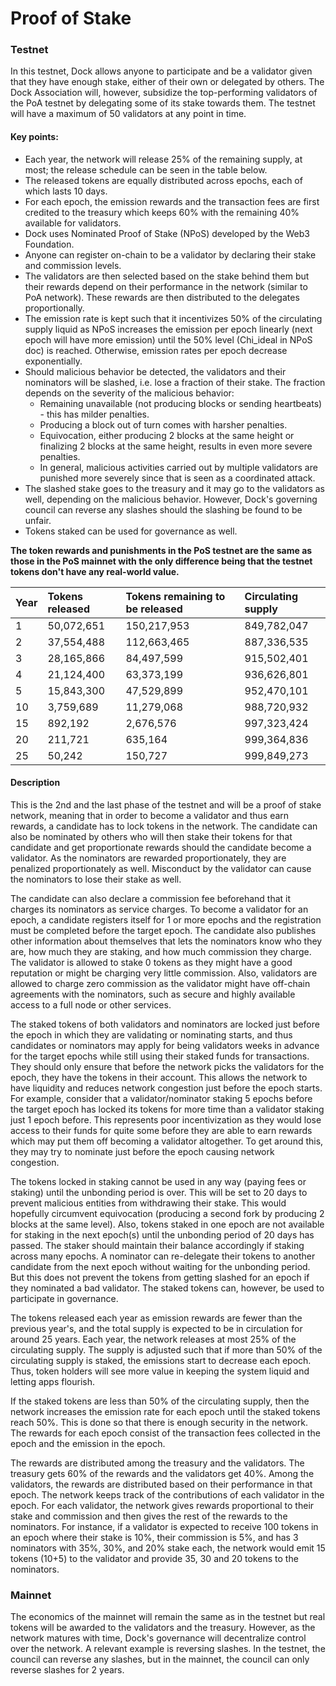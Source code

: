 # Proof of Stake

### Testnet

In this testnet, Dock allows anyone to participate and be a validator given that they have enough stake, either of their own or delegated by others. The Dock Association will, however, subsidize the top-performing validators of the PoA testnet by delegating some of its stake towards them. The testnet will have a maximum of 50 validators at any point in time.

#### **Key points:**

* Each year, the network will release 25% of the remaining supply, at most; the release schedule can be seen in the table below.
* The released tokens are equally distributed across epochs, each of which lasts 10 days.
* For each epoch, the emission rewards and the transaction fees are first credited to the treasury which keeps 60% with the remaining 40% available for validators.
* Dock uses Nominated Proof of Stake \(NPoS\) developed by the Web3 Foundation.
* Anyone can register on-chain to be a validator by declaring their stake and commission levels.
* The validators are then selected based on the stake behind them but their rewards depend on their performance in the network \(similar to PoA network\). These rewards are then distributed to the delegates proportionally.
* The emission rate is kept such that it incentivizes 50% of the circulating supply liquid as NPoS increases the emission per epoch linearly \(next epoch will have more emission\) until the 50% level \(Chi\_ideal in NPoS doc\) is reached. Otherwise, emission rates per epoch decrease exponentially.
* Should malicious behavior be detected, the validators and their nominators will be slashed, i.e. lose a fraction of their stake. The fraction depends on the severity of the malicious behavior:
  * Remaining unavailable \(not producing blocks or sending heartbeats\) - this has milder penalties.
  * Producing a block out of turn comes with harsher penalties.
  * Equivocation, either producing 2 blocks at the same height or finalizing 2 blocks at the same height, results in even more severe penalties.
  * In general, malicious activities carried out by multiple validators are punished more severely since that is seen as a coordinated attack.
* The slashed stake goes to the treasury and it may go to the validators as well, depending on the malicious behavior. However, Dock's governing council can reverse any slashes should the slashing be found to be unfair.
* Tokens staked can be used for governance as well.

**The token rewards and punishments in the PoS testnet are the same as those in the PoS mainnet with the only difference being that the testnet tokens don't have any real-world value.**

| Year | Tokens released | Tokens remaining to be released | Circulating supply |
| :--- | :--- | :--- | :--- |
| 1 | 50,072,651 | 150,217,953 | 849,782,047 |
| 2 | 37,554,488 | 112,663,465 | 887,336,535 |
| 3 | 28,165,866 | 84,497,599 | 915,502,401 |
| 4 | 21,124,400 | 63,373,199 | 936,626,801 |
| 5 | 15,843,300 | 47,529,899 | 952,470,101 |
| 10 | 3,759,689 | 11,279,068 | 988,720,932 |
| 15 | 892,192 | 2,676,576 | 997,323,424 |
| 20 | 211,721 | 635,164 | 999,364,836 |
| 25 | 50,242 | 150,727 | 999,849,273 |

#### **Description** 

This is the 2nd and the last phase of the testnet and will be a proof of stake network, meaning that in order to become a validator and thus earn rewards, a candidate has to lock tokens in the network. The candidate can also be nominated by others who will then stake their tokens for that candidate and get proportionate rewards should the candidate become a validator. As the nominators are rewarded proportionately, they are penalized proportionately as well. Misconduct by the validator can cause the nominators to lose their stake as well.

The candidate can also declare a commission fee beforehand that it charges its nominators as service charges. To become a validator for an epoch, a candidate registers itself for 1 or more epochs and the registration must be completed before the target epoch. The candidate also publishes other information about themselves that lets the nominators know who they are, how much they are staking, and how much commission they charge. The validator is allowed to stake 0 tokens as they might have a good reputation or might be charging very little commission. Also, validators are allowed to charge zero commission as the validator might have off-chain agreements with the nominators, such as secure and highly available access to a full node or other services.

The staked tokens of both validators and nominators are locked just before the epoch in which they are validating or nominating starts, and thus candidates or nominators may apply for being validators weeks in advance for the target epochs while still using their staked funds for transactions. They should only ensure that before the network picks the validators for the epoch, they have the tokens in their account. This allows the network to have liquidity and reduces network congestion just before the epoch starts. For example, consider that a validator/nominator staking 5 epochs before the target epoch has locked its tokens for more time than a validator staking just 1 epoch before. This represents poor incentivization as they would lose access to their funds for quite some before they are able to earn rewards which may put them off becoming a validator altogether. To get around this, they may try to nominate just before the epoch causing network congestion.

The tokens locked in staking cannot be used in any way \(paying fees or staking\) until the unbonding period is over. This will be set to 20 days to prevent malicious entities from withdrawing their stake. This would hopefully circumvent equivocation \(producing a second fork by producing 2 blocks at the same level\). Also, tokens staked in one epoch are not available for staking in the next epoch\(s\) until the unbonding period of 20 days has passed. The staker should maintain their balance accordingly if staking across many epochs. A nominator can re-delegate their tokens to another candidate from the next epoch without waiting for the unbonding period. But this does not prevent the tokens from getting slashed for an epoch if they nominated a bad validator. The staked tokens can, however, be used to participate in governance.

The tokens released each year as emission rewards are fewer than the previous year's, and the total supply is expected to be in circulation for around 25 years. Each year, the network releases at most 25% of the circulating supply. The supply is adjusted such that if more than 50% of the circulating supply is staked, the emissions start to decrease each epoch. Thus, token holders will see more value in keeping the system liquid and letting apps flourish.

If the staked tokens are less than 50% of the circulating supply, then the network increases the emission rate for each epoch until the staked tokens reach 50%. This is done so that there is enough security in the network. The rewards for each epoch consist of the transaction fees collected in the epoch and the emission in the epoch.

The rewards are distributed among the treasury and the validators. The treasury gets 60% of the rewards and the validators get 40%. Among the validators, the rewards are distributed based on their performance in that epoch. The network keeps track of the contributions of each validator in the epoch. For each validator, the network gives rewards proportional to their stake and commission and then gives the rest of the rewards to the nominators. For instance, if a validator is expected to receive 100 tokens in an epoch where their stake is 10%, their commission is 5%, and has 3 nominators with 35%, 30%, and 20% stake each, the network would emit 15 tokens \(10+5\) to the validator and provide 35, 30 and 20 tokens to the nominators.

### Mainnet

The economics of the mainnet will remain the same as in the testnet but real tokens will be awarded to the validators and the treasury. However, as the network matures with time, Dock's governance will decentralize control over the network. A relevant example is reversing slashes. In the testnet, the council can reverse any slashes, but in the mainnet, the council can only reverse slashes for 2 years.

